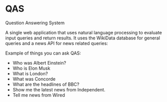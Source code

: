 # QAS
Question Answering System

A single web application that uses natural language processing to evaluate input queries and return results. It uses the WikiData database for general queries and a news API for news related queries:

Example of things you can ask QAS:
- Who was Albert Einstein?
- Who is Elon Musk
- What is London?
- What was Concorde
- What are the headlines of BBC?
- Show me the latest news from Independent.
- Tell me news from Wired
